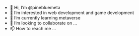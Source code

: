 - 👋 Hi, I’m @pinebluemeta
- 👀 I’m interested in web development and game development
- 🌱 I’m currently learning metaverse
- 💞️ I’m looking to collaborate on ...
- 📫 How to reach me ...

<!---
pinebluemeta/pinebluemeta is a ✨ special ✨ repository because its `README.md` (this file) appears on your GitHub profile.
You can click the Preview link to take a look at your changes.
--->
